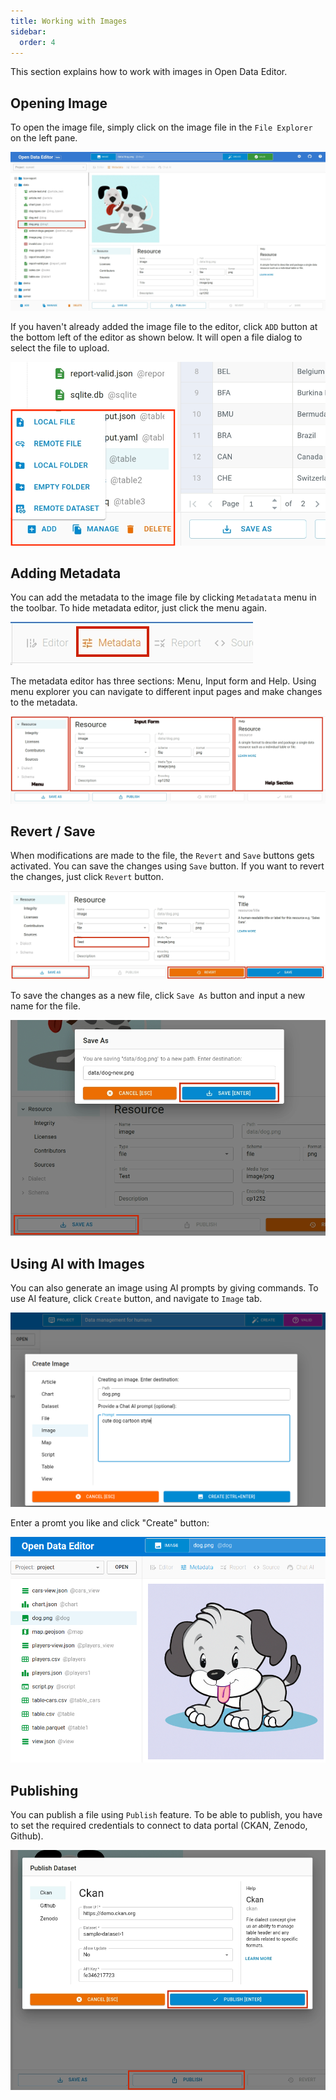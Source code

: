 ```yaml
---
title: Working with Images
sidebar:
  order: 4
---
```


This section explains how to work with images in Open Data Editor.

## Opening Image

To open the image file, simply click on the image file in the `File Explorer` on the left pane.

![IMAGE FILE](./assets/working-with-images/otherfiles-image.png)

If you haven't already added the image file to the editor, click `ADD` button at the bottom left of the editor as shown below. It will open a file dialog to select the file to upload.

![ADD IMAGE FILE](./assets/working-with-images/otherfiles-add.png)

## Adding Metadata

You can add the metadata to the image file by clicking `Metadatata` menu in the toolbar. To hide metadata editor, just click the menu again.

![METADATA MENU](./assets/working-with-images/otherfiles-menu-metadata.png)

The metadata editor has three sections: Menu, Input form and Help. Using menu explorer you can navigate to different input pages and make changes to the metadata.

![METADATA EDITOR](./assets/working-with-images/otherfiles-metadata-editor.png)

## Revert / Save

When modifications are made to the file, the `Revert` and `Save` buttons gets activated. You can save the changes using `Save` button. If you want to revert the changes, just click `Revert` button.

![SAVE AND REVERT BUTTON](./assets/working-with-images/otherfiles-save-revert.png)

To save the changes as a new file, click `Save As` button and input a new name for the file.

![SAVE AS BUTTON](./assets/working-with-images/otherfiles-saveas.png)

## Using AI with Images

You can also generate an image using AI prompts by giving commands. To use AI feature, click `Create` button, and navigate to `Image` tab.

![Images with AI](./assets/working-with-images/image-ai-1.png)

Enter a promt you like and click "Create" button:

![Images with AI](./assets/working-with-images/image-ai-2.png)

## Publishing

You can publish a file using `Publish` feature. To be able to publish, you have to set the required credentials to connect to data portal (CKAN, Zenodo, Github).

![PUBLISH BUTTON](./assets/working-with-images/otherfiles-publish.png)
